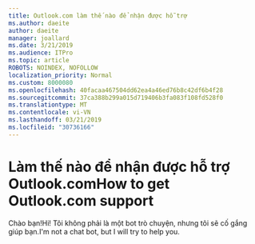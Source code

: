 ```yaml
---
title: Outlook.com làm thế nào để nhận được hỗ trợ
ms.author: daeite
author: daeite
manager: joallard
ms.date: 3/21/2019
ms.audience: ITPro
ms.topic: article
ROBOTS: NOINDEX, NOFOLLOW
localization_priority: Normal
ms.custom: 8000080
ms.openlocfilehash: 40facaa467504dd62ea4a46ed76b8c42df6b4f28
ms.sourcegitcommit: 37ca388b299a015d719406b3fa083f108fd528f0
ms.translationtype: MT
ms.contentlocale: vi-VN
ms.lasthandoff: 03/21/2019
ms.locfileid: "30736166"
---
```

# <a name="how-to-get-outlookcom-support"></a><span data-ttu-id="0e2a5-102">Làm thế nào để nhận được hỗ trợ Outlook.com</span><span class="sxs-lookup"><span data-stu-id="0e2a5-102">How to get Outlook.com support</span></span>

<span data-ttu-id="0e2a5-103">Chào bạn!</span><span class="sxs-lookup"><span data-stu-id="0e2a5-103">Hi!</span></span>
<span data-ttu-id="0e2a5-104">Tôi không phải là một bot trò chuyện, nhưng tôi sẽ cố gắng giúp bạn.</span><span class="sxs-lookup"><span data-stu-id="0e2a5-104">I'm not a chat bot, but I will try to help you.</span></span>


